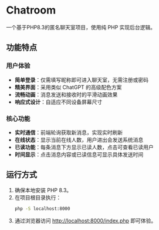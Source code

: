 # Chatroom
一个基于PHP8.3的匿名聊天室项目，使用纯 PHP 实现后台逻辑。

## 功能特点

### 用户体验
- **简单登录**：仅需填写昵称即可进入聊天室，无需注册或密码
- **精美界面**：采用类似 ChatGPT 的高级配色方案
- **流畅动画**：消息发送和接收时的平滑动画效果
- **响应式设计**：自适应不同设备屏幕尺寸

### 核心功能
- **实时通信**：前端轮询获取新消息，实现实时刷新
- **在线状态**：显示当前在线人数，用户进出会发送系统消息
- **已读功能**：每条消息下方显示已读人数，点击可查看已读用户
- **时间显示**：点击消息内容或已读信息可显示具体发送时间

## 运行方式
1. 确保本地安装 PHP 8.3。
2. 在项目根目录执行：
   ```bash
   php -S localhost:8000
   ```
3. 通过浏览器访问 [http://localhost:8000/index.php](http://localhost:8000/index.php) 即可体验。

